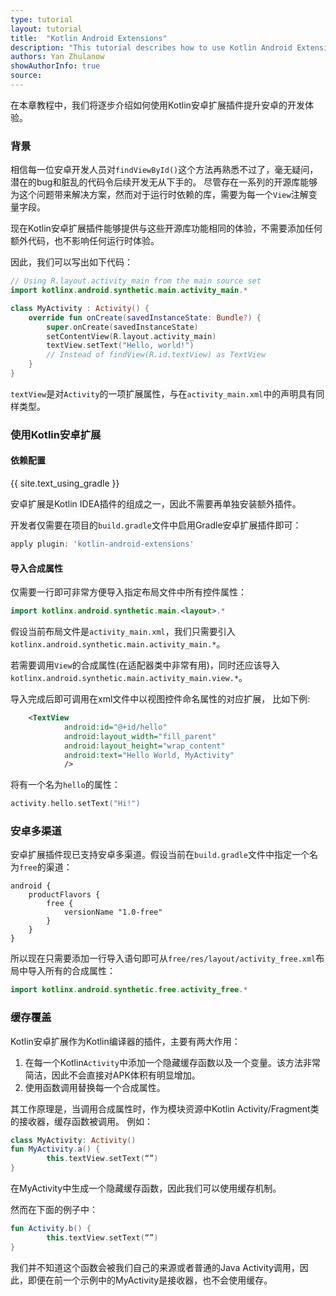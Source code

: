 ```yaml
---
type: tutorial
layout: tutorial
title:  "Kotlin Android Extensions"
description: "This tutorial describes how to use Kotlin Android Extensions to improve support for Android development."
authors: Yan Zhulanow
showAuthorInfo: true
source:
---
```

在本章教程中，我们将逐步介绍如何使用Kotlin安卓扩展插件提升安卓的开发体验。

### 背景

相信每一位安卓开发人员对`findViewById()`这个方法再熟悉不过了，毫无疑问，潜在的bug和脏乱的代码令后续开发无从下手的。
尽管存在一系列的开源库能够为这个问题带来解决方案，然而对于运行时依赖的库，需要为每一个`View`注解变量字段。

现在Kotlin安卓扩展插件能够提供与这些开源库功能相同的体验，不需要添加任何额外代码，也不影响任何运行时体验。

因此，我们可以写出如下代码：

```kotlin
// Using R.layout.activity_main from the main source set
import kotlinx.android.synthetic.main.activity_main.*

class MyActivity : Activity() {
    override fun onCreate(savedInstanceState: Bundle?) {
        super.onCreate(savedInstanceState)
        setContentView(R.layout.activity_main)
        textView.setText("Hello, world!")
        // Instead of findView(R.id.textView) as TextView
    }
}
```

`textView`是对`Activity`的一项扩展属性，与在`activity_main.xml`中的声明具有同样类型。

### 使用Kotlin安卓扩展

#### 依赖配置

{{ site.text_using_gradle }}

安卓扩展是Kotlin IDEA插件的组成之一，因此不需要再单独安装额外插件。

开发者仅需要在项目的`build.gradle`文件中启用Gradle安卓扩展插件即可：

``` groovy
apply plugin: 'kotlin-android-extensions'
```

#### 导入合成属性

仅需要一行即可非常方便导入指定布局文件中所有控件属性：

``` kotlin
import kotlinx.android.synthetic.main.<layout>.*
```

假设当前布局文件是`activity_main.xml`，我们只需要引入`kotlinx.android.synthetic.main.activity_main.*`。

若需要调用`View`的合成属性(在适配器类中非常有用)，同时还应该导入`kotlinx.android.synthetic.main.activity_main.view.*`。

导入完成后即可调用在xml文件中以视图控件命名属性的对应扩展，
比如下例:

``` xml
    <TextView
            android:id="@+id/hello"
            android:layout_width="fill_parent"
            android:layout_height="wrap_content"
            android:text="Hello World, MyActivity"
            />
```

将有一个名为`hello`的属性：

``` kotlin
activity.hello.setText("Hi!")
```

### 安卓多渠道

安卓扩展插件现已支持安卓多渠道。假设当前在`build.gradle`文件中指定一个名为`free`的渠道：

```
android {
    productFlavors {
        free {
            versionName "1.0-free"
        }
    }
}
```

所以现在只需要添加一行导入语句即可从`free/res/layout/activity_free.xml`布局中导入所有的合成属性：

```kotlin
import kotlinx.android.synthetic.free.activity_free.*
```

### 缓存覆盖

Kotlin安卓扩展作为Kotlin编译器的插件，主要有两大作用：

1. 在每一个Kotlin`Activity`中添加一个隐藏缓存函数以及一个变量。该方法非常简洁，因此不会直接对APK体积有明显增加。
2. 使用函数调用替换每一个合成属性。

其工作原理是，当调用合成属性时，作为模块资源中Kotlin Activity/Fragment类的接收器，缓存函数被调用。
例如：

``` kotlin
class MyActivity: Activity()
fun MyActivity.a() { 
        this.textView.setText(“”) 
}
```

在MyActivity中生成一个隐藏缓存函数，因此我们可以使用缓存机制。 

然而在下面的例子中：

``` kotlin
fun Activity.b() { 
        this.textView.setText(“”)     
}
```

我们并不知道这个函数会被我们自己的来源或者普通的Java Activity调用，因此，即便在前一个示例中的MyActivity是接收器，也不会使用缓存。

